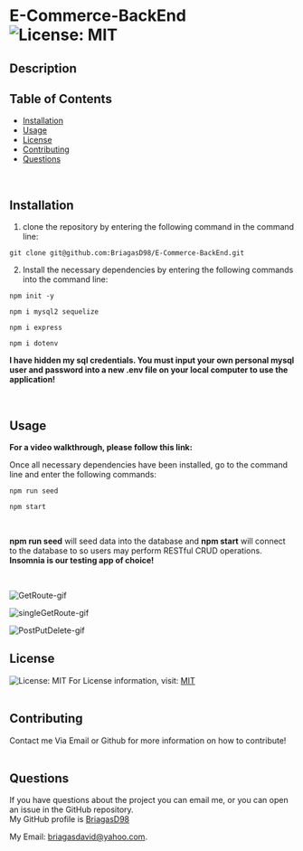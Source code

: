 # E-Commerce-BackEnd  ![License: MIT](https://img.shields.io/badge/License-MIT-yellow.svg)

  ## Description
  
  ## Table of Contents
  * [Installation](#Installation)
  * [Usage](#Usage)
  * [License](#License)
  * [Contributing](#Contributing)
  * [Questions](#Questions)
  <br/>
  
  ## Installation
  1) clone the repository by entering the following command in the command line: <br/> 
  ```
  git clone git@github.com:BriagasD98/E-Commerce-BackEnd.git
  ```
  2) Install the necessary dependencies by entering the following commands into the command line: <br/>
  ```
  npm init -y
  ```
  ```
  npm i mysql2 sequelize
  ```
  ```
  npm i express
  ```
  ```
  npm i dotenv
  ```
  **I have hidden my sql credentials. You must input your own personal mysql user and password into a new .env file on your local computer to use the application!**
  
  <br/>
  
  ## Usage
  **For a video walkthrough, please follow this link:**
  <br/>
  
  Once all necessary dependencies have been installed, go to the command line and enter the following commands:
  ```
  npm run seed
  ```
  ```
  npm start
  ```
  <br/>
  
  **npm run seed** will seed data into the database and **npm start** will connect to the database to so users
  may perform RESTful CRUD operations. **Insomnia is our testing app of choice!**
  
  <br/>
  
  ![GetRoute-gif](https://user-images.githubusercontent.com/83102464/128663252-0bb3683c-1923-446e-ac3e-7fdfea73bc2d.gif)
  <br/>
  
  ![singleGetRoute-gif](https://user-images.githubusercontent.com/83102464/128663262-f6bc8c5d-4e17-4334-be42-54e6a955127d.gif)
  <br/>
  
  ![PostPutDelete-gif](https://user-images.githubusercontent.com/83102464/128663269-8591fefa-7769-4df5-b59a-6c71b0c88258.gif)
  <br/>
  
  ## License
  ![License: MIT](https://img.shields.io/badge/License-MIT-yellow.svg)
  For License information, visit:
  [MIT](https://opensource.org/licenses/MIT)
  <br/>
  <br/>
  ## Contributing
  Contact me Via Email or Github for more information on how to contribute!
  <br/>
  <br/>
  
  ## Questions  
  If you have questions about the project you can email me, or you can open an issue in the GitHub repository.
  <br/>
  My GitHub profile is [BriagasD98](https://github.com/BriagasD98)  
    
  My Email: [briagasdavid@yahoo.com](mailto:briagasdavid@yahoo.com).
